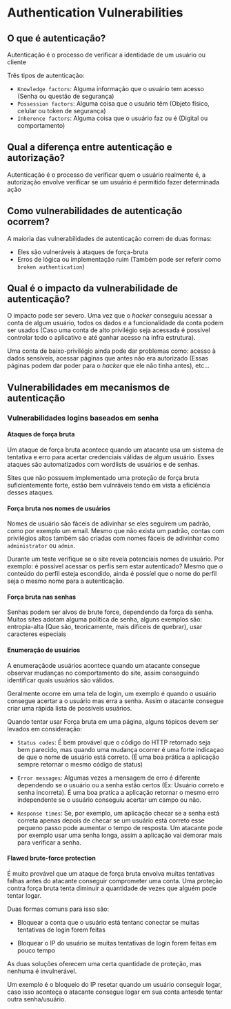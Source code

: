 # Authentication Vulnerabilities

## O que é autenticação?

Autenticação é o processo de verificar a identidade de um usuário ou cliente

Três tipos de autenticação:

- `Knowledge factors`: Alguma informação que o usuário tem acesso (Senha ou questão de segurança)
- `Possession factors`: Alguma coisa que o usuário têm (Objeto físico, celular ou token de segurança)
- `Inherence factors`: Alguma coisa que o usuário faz ou é (Digital ou comportamento)

## Qual a diferença entre autenticação e autorização?

Autenticação é o processo de verificar quem o usuário realmente é, a autorização envolve verificar se um usuário é permitido fazer determinada ação

## Como vulnerabilidades de autenticação ocorrem?

A maioria das vulnerabilidades de autenticação correm de duas formas:

- Eles são vulneráveis à ataques de força-bruta
- Erros de lógica ou implementação ruim (Também pode ser referir como `broken authentication`)

## Qual é o impacto da vulnerabilidade de autenticação?

O impacto pode ser severo. Uma vez que o *hacker* conseguiu acessar a conta de algum usuário, todos os dados e a funcionalidade da conta podem ser usados (Caso uma conta de alto privilégio seja acessada é possível controlar todo o aplicativo e até ganhar acesso na infra estrutura).

Uma conta de baixo-privilégio ainda pode dar problemas como: acesso à dados sensíveis, acessar páginas que antes não era autorizado (Essas páginas podem dar poder para o *hacker* que ele não tinha antes), etc...

## Vulnerabilidades em mecanismos de autenticação

### Vulnerabilidades logins baseados em senha

#### Ataques de força bruta

Um ataque de força bruta acontece quando um atacante usa um sistema de tentativa e erro para acertar credenciais válidas de algum usuário. Esses ataques são automatizados com wordlists de usuários e de senhas.

Sites que não possuem implementado uma proteção de força bruta suficientemente forte, estão bem vulnráveis tendo em vista a eficiência desses ataques.

#### Força bruta nos nomes de usuários

Nomes de usuário são fáceis de adivinhar se eles seguirem um padrão, como por exemplo um email. Mesmo que não exista um padrão, contas com privilégios altos também são criadas com nomes fáceis de adivinhar como `administrator` ou `admin`.

Durante um teste verifique se o site revela potenciais nomes de usuário. Por exemplo: é possível acessar os perfis sem estar autenticado? Mesmo que o conteúdo do perfil esteja escondido, ainda é possíel que o nome do perfil seja o mesmo nome para a autenticação.

#### Força bruta nas senhas

Senhas podem ser alvos de brute force, dependendo da força da senha. Muitos sites adotam alguma política de senha, alguns exemplos são: entropia-alta (Que são, teoricamente, mais difíceis de quebrar), usar caracteres especiais

#### Enumeração de usuários

A enumeraçãode usuários acontece quando um atacante consegue observar mudanças no comportamento do site, assim conseguindo identificar quais usuários são válidos.

Geralmente ocorre em uma tela de login, um exemplo é quando o usuário consegue acertar a o usuário mas erra a senha. Assim o atacante consegue criar uma rápida lista de possíveis usuários.

Quando tentar usar Força bruta em uma página, alguns tópicos devem ser levados em consideração:

- `Status codes`: É bem provável que o código do HTTP retornado seja bem parecido, mas quando uma mudança ocorrer é uma forte indicaçao de que o nome de usuário está correto. (É uma boa prática a aplicação sempre retornar o mesmo código de status)

- `Error messages`: Algumas vezes a mensagem de erro é diferente dependendo se o usuário ou a senha estão certos (Ex: Usuário correto e senha incorreta). É uma boa pratica a aplicação retornar o mesmo erro independente se o usuário conseguiu acertar um campo ou não.

- `Response times`: Se, por exemplo, um aplicação checar se a senha está correta apenas depois de checar se um usuário está correto esse pequeno passo pode aumentar o tempo de resposta. Um atacante pode por exemplo usar uma senha longa, assim a aplicação vai demorar mais para verificar a senha.

#### Flawed brute-force protection

É muito provável que um ataque de força bruta envolva muitas tentativas falhas antes do atacante conseguir comprometer uma conta. Uma proteção contra força bruta tenta diminuir a quantidade de vezes que alguém pode tentar logar.

Duas formas comuns para isso são:

- Bloquear a conta que o usuário está tentanc conectar se muitas tentativas de login forem feitas

- Bloquear o IP do usuário se muitas tentativas de login forem feitas em pouco tempo

As duas soluções oferecem uma certa quantidade de proteção, mas nenhuma é invulnerável.

Um exemplo é o bloqueio do IP resetar quando um usuário conseguir logar, caso isso aconteça o atacante consegue logar em sua conta antesde tentar outra senha/usuário.






